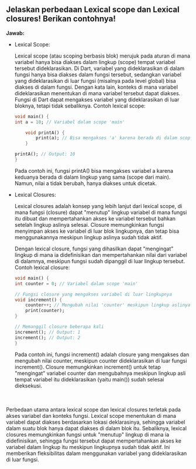 ## Jelaskan perbedaan Lexical scope dan Lexical closures! Berikan contohnya!

**Jawab:**

* Lexical Scope:

    Lexical scope (atau scoping berbasis blok) merujuk pada aturan di mana variabel hanya bisa diakses dalam lingkup (scope) tempat variabel tersebut dideklarasikan. Di Dart, variabel yang dideklarasikan di dalam fungsi hanya bisa diakses dalam fungsi tersebut, sedangkan variabel yang dideklarasikan di luar fungsi (misalnya pada level global) bisa diakses di dalam fungsi. Dengan kata lain, konteks di mana variabel dideklarasikan menentukan di mana variabel tersebut dapat diakses. Fungsi di Dart dapat mengakses variabel yang dideklarasikan di luar bloknya, tetapi tidak sebaliknya. Contoh lexical scope:

    ```dart
    void main() {
    int a = 10; // Variabel dalam scope 'main'

        void printA() {
            print(a); // Bisa mengakses 'a' karena berada di dalam scope 'main'
        }

    printA(); // Output: 10
    }
    ```
    Pada contoh ini, fungsi printA() bisa mengakses variabel a karena keduanya berada di dalam lingkup yang sama (scope dari main). Namun, nilai a tidak berubah, hanya diakses untuk dicetak.

* Lexical Closures:

    Lexical closures adalah konsep yang lebih lanjut dari lexical scope, di mana fungsi (closure) dapat "menutup" lingkup variabel di mana fungsi itu dibuat dan mempertahankan akses ke variabel tersebut bahkan setelah lingkup aslinya selesai. Closure memungkinkan fungsi menyimpan akses ke variabel di luar blok lingkupnya, dan tetap bisa menggunakannya meskipun lingkup aslinya sudah tidak aktif.

    Dengan lexical closure, fungsi yang dihasilkan dapat "mengingat" lingkup di mana ia didefinisikan dan mempertahankan nilai dari variabel di dalamnya, meskipun fungsi sudah dipanggil di luar lingkup tersebut. Contoh lexical closure:

    ```dart
    void main() {
    int counter = 0; // Variabel dalam scope 'main'

    // Fungsi closure yang mengakses variabel di luar lingkupnya
    void increment() {
        counter++; // Mengubah nilai 'counter' meskipun lingkup aslinya sudah selesai
        print(counter);
    }

    // Memanggil closure beberapa kali
    increment(); // Output: 1
    increment(); // Output: 2
    }
    ```
    Pada contoh ini, fungsi increment() adalah closure yang mengakses dan mengubah nilai counter, meskipun counter dideklarasikan di luar fungsi increment(). Closure memungkinkan increment() untuk tetap "mengingat" variabel counter dan mengubahnya meskipun lingkup asli tempat variabel itu dideklarasikan (yaitu main()) sudah selesai dieksekusi. 

<br></br>
Perbedaan utama antara lexical scope dan lexical closures terletak pada akses variabel dan konteks fungsi. Lexical scope menentukan di mana variabel dapat diakses berdasarkan lokasi deklarasinya, sehingga variabel dalam suatu blok hanya dapat diakses di dalam blok itu. Sebaliknya, lexical closures memungkinkan fungsi untuk "menutup" lingkup di mana ia didefinisikan, sehingga fungsi tersebut dapat mempertahankan akses ke variabel dalam lingkup itu meskipun lingkupnya sudah tidak aktif. Ini memberikan fleksibilitas dalam menggunakan variabel yang dideklarasikan di luar fungsi.


